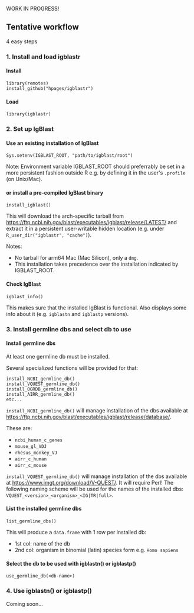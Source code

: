 WORK IN PROGRESS!


## Tentative workflow


4 easy steps



### 1. Install and load igblastr


#### Install

    library(remotes)
    install_github("hpages/igblastr")


#### Load

    library(igblastr)



### 2. Set up IgBlast


#### Use an existing installation of IgBlast

    Sys.setenv(IGBLAST_ROOT, "path/to/igblast/root")

Note: Environment variable IGBLAST\_ROOT should preferrably be set
in a more persistent fashion outside R e.g. by defining it in the
user's `.profile` (on Unix/Mac).


#### or install a pre-compiled IgBlast binary

    install_igblast()

This will download the arch-specific tarball from
https://ftp.ncbi.nih.gov/blast/executables/igblast/release/LATEST/
and extract it in a persistent user-writable hidden location (e.g.
under `R_user_dir("igblastr", "cache")`).

Notes:
- No tarball for arm64 Mac (Mac Silicon), only a `dmg`.
- This installation takes precedence over the installation indicated
  by IGBLAST\_ROOT.


#### Check IgBlast

    igblast_info()

This makes sure that the installed IgBlast is functional. Also displays
some info about it (e.g. `igblastn` and `igblastp` versions).



### 3. Install germline dbs and select db to use


#### Install germline dbs

At least one germline db must be installed.

Several specialized functions will be provided for that:

    install_NCBI_germline_db()
    install_VQUEST_germline_db()
    install_OGRDB_germline_db()
    install_AIRR_germline_db()
    etc...

`install_NCBI_germline_db()` will manage installation of the dbs available
at https://ftp.ncbi.nih.gov/blast/executables/igblast/release/database/.

These are:
- `ncbi_human_c_genes`
- `mouse_gl_VDJ`
- `rhesus_monkey_VJ`
- `airr_c_human`
- `airr_c_mouse`

`install_VQUEST_germline_db()` will manage installation of the dbs available
at https://www.imgt.org/download/V-QUEST/. It will require Perl!
The following naming scheme will be used for the names of the installed dbs:
`VQUEST_<version>_<organism>_<IG|TR|full>`.


#### List the installed germline dbs

    list_germline_dbs()

This will produce a `data.frame` with 1 row per installed db:
- 1st col: name of the db
- 2nd col: organism in binomial (latin) species form e.g. `Homo sapiens`


#### Select the db to be used with igblastn() or igblastp()

    use_germline_db(<db-name>)



### 4. Use igblastn() or igblastp()


Coming soon...

